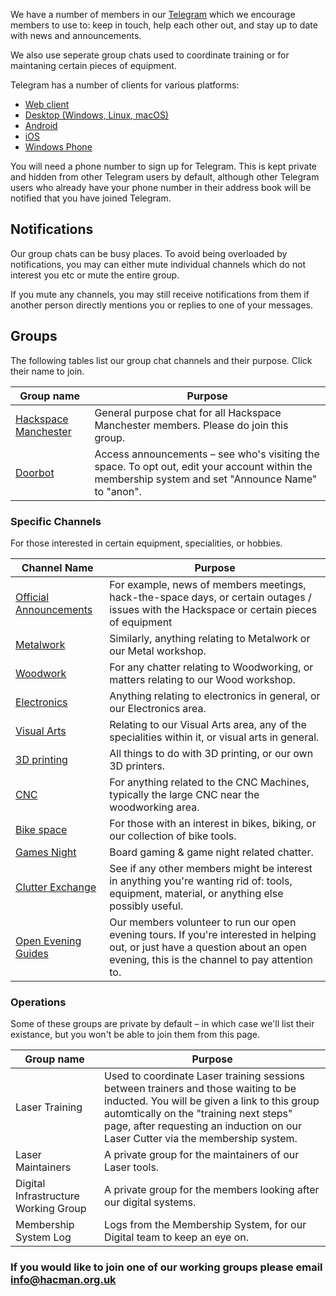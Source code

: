 We have a number of members in our [Telegram](https://telegram.org) which we encourage members to use to: keep in touch, help each other out, and stay up to date with news and announcements.

We also use seperate group chats used to coordinate training or for maintaning certain pieces of equipment.

Telegram has a number of clients for various platforms:

- [Web client](https://telegram.org/dl/webogram) 
- [Desktop (Windows, Linux, macOS)](https://desktop.telegram.org/)
- [Android](https://telegram.org/dl/android)
- [iOS](https://telegram.org/dl/ios)
- [Windows Phone](https://telegram.org/dl/wp)

You will need a phone number to sign up for Telegram. This is kept private and hidden from other Telegram users by default, although other Telegram users who already have your phone number in their address book will be notified that you have joined Telegram.

## Notifications

Our group chats can be busy places. To avoid being overloaded by notifications, you may can either mute individual channels which do not interest you etc or mute the entire group.

If you mute any channels, you may still receive notifications from them if another person directly mentions you or replies to one of your messages.

## Groups

The following tables list our group chat channels and their purpose. Click their name to join.

| Group name                                         | Purpose                                                                                                                                            |
| -------------------------------------------------- | -------------------------------------------------------------------------------------------------------------------------------------------------- |
| [Hackspace Manchester](https://t.me/HACManchester) | General purpose chat for all Hackspace Manchester members. Please do join this group.                                                              |
| [Doorbot](https://t.me/+TVKs_4B85ksjAAVl)          | Access announcements – see who's visiting the space. To opt out, edit your account within the membership system and set "Announce Name" to "anon". |

### Specific Channels

For those interested in certain equipment, specialities, or hobbies.

| Channel Name                                                | Purpose                                                                                                                                                                           |
| ----------------------------------------------------------- | --------------------------------------------------------------------------------------------------------------------------------------------------------------------------------- |
| [Official Announcements](https://t.me/HACManchester/200496) | For example, news of members meetings, hack-the-space days, or certain outages / issues with the Hackspace or certain pieces of equipment                                         |
| [Metalwork](https://t.me/HACManchester/200510)              | Similarly, anything relating to Metalwork or our Metal workshop.                                                                                                                  |
| [Woodwork](https://t.me/HACManchester/200505)               | For any chatter relating to Woodworking, or matters relating to our Wood workshop.                                                                                                |
| [Electronics](https://t.me/HACManchester/200517)            | Anything relating to electronics in general, or our Electronics area.                                                                                                             |
| [Visual Arts](https://t.me/HACManchester/200514)            | Relating to our Visual Arts area,  any of the specialities within it, or visual arts in general.                                                                                  |
| [3D printing](https://t.me/HACManchester/200524)            | All things to do with 3D printing, or our own 3D printers.                                                                                                                        |
| [CNC](https://t.me/HACManchester/200527)                    | For anything related to the CNC Machines, typically the large CNC near the woodworking area.                                                                                      |
| [Bike space](https://t.me/HACManchester/200520)             | For those with an interest in bikes, biking, or our collection of bike tools.                                                                                                     |
| [Games Night](https://t.me/HACManchester/200539)            | Board gaming & game night related chatter.                                                                                                                                        |
| [Clutter Exchange](https://t.me/HACManchester/200692)       | See if any other members might be interest in anything you're wanting rid of: tools, equipment, material, or anything else possibly useful.                                       |
| [Open Evening Guides](https://t.me/HACManchester/200530)    | Our members volunteer to run our open evening tours. If you're interested in helping out, or just have a question about an open evening, this is the channel to pay attention to. |

### Operations

Some of these groups are private by default – in which case we'll list their existance, but you won't be able to join them from this page.

| Group name                           | Purpose                                                                                                                                                                                                                                                           |
| ------------------------------------ | ----------------------------------------------------------------------------------------------------------------------------------------------------------------------------------------------------------------------------------------------------------------- |
| Laser Training                       | Used to coordinate Laser training sessions between trainers and those waiting to be inducted. You will be given a link to this group automtically on the "training next steps" page, after requesting an induction on our Laser Cutter via the membership system. |
| Laser Maintainers                    | A private group for the maintainers of our Laser tools.                                                                                                                                                                                                           |
| Digital Infrastructure Working Group | A private group for the members looking after our digital systems.                                                                                                                                                                                                |
| Membership System Log                | Logs from the Membership System, for our Digital team to keep an eye on.                                                                                                                                                                                          |

### If you would like to join one of our working groups please email info@hacman.org.uk


